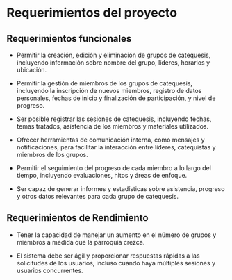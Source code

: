 # Requerimientos del proyecto

## Requerimientos funcionales

- Permitir la creación, edición y eliminación de grupos de catequesis, incluyendo
  información sobre nombre del grupo, líderes, horarios y ubicación.

- Permitir la gestión de miembros de los grupos de catequesis, incluyendo la
  inscripción de nuevos miembros, registro de datos personales, fechas de inicio y
  finalización de participación, y nivel de progreso.

- Ser posible registrar las sesiones de catequesis, incluyendo fechas, temas
  tratados, asistencia de los miembros y materiales utilizados.

- Ofrecer herramientas de comunicación interna, como mensajes y notificaciones, para
  facilitar la interacción entre líderes, catequistas y miembros de los grupos.

- Permitir el seguimiento del progreso de cada miembro a lo largo del tiempo,
  incluyendo evaluaciones, hitos y áreas de enfoque.

- Ser capaz de generar informes y estadísticas sobre asistencia, progreso y otros
  datos relevantes para cada grupo de catequesis.

## Requerimientos de Rendimiento

- Tener la capacidad de manejar un aumento en el número de grupos y miembros a
  medida que la parroquia crezca.

- El sistema debe ser ágil y proporcionar respuestas rápidas a las solicitudes de los
  usuarios, incluso cuando haya múltiples sesiones y usuarios concurrentes.


<!-- El sistema podría incluir una función para la planificación de sesiones futuras, con -->
<!-- la opción de asignar temas y tareas a cada sesión. -->

<!-- Debe ser posible administrar y asignar recursos, como material de estudio, -->
<!-- presentaciones y otros contenidos utilizados en las sesiones. -->

<!-- XXX: es posible hacer esta, usamos full calendar y listo -->
<!-- Puede incluir un calendario integrado que muestre las fechas y horarios de las -->
<!-- sesiones de cada grupo de catequesis. -->

